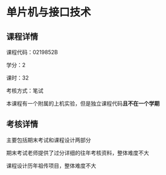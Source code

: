 # 单片机与接口技术

## 课程详情

课程代码：0219852B

学分：2

课时：32

考核方式：笔试

本课程有一个附属的上机实验，但是独立课程代码**且不在一个学期**

## 考核详情

主要包括期末考试和课程设计两部分

期末考试老师提供了过分详细的往年考核资料，整体难度不大

课程设计历年祖传项目，整体难度不大
